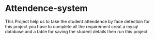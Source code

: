 # Attendence-system
This Project help us to take the student attendence by face detection
for this project you have to complete all the requirement
creat a mysql database and a table for saving the student details
then run this project
